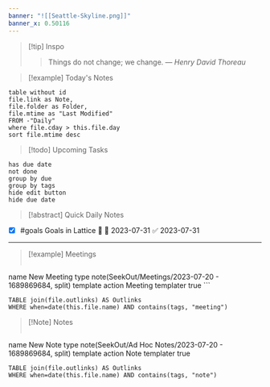 ```yaml
---
banner: "![[Seattle-Skyline.png]]"
banner_x: 0.50116
---
```


> [!tip] Inspo
> > Things do not change; we change.
> — <cite>Henry David Thoreau</cite>


> [!example] Today's Notes
```dataview
table without id
file.link as Note,
file.folder as Folder,
file.mtime as "Last Modified"
FROM -"Daily"
where file.cday > this.file.day
sort file.mtime desc
```

> [!todo] Upcoming Tasks

```tasks
has due date
not done
group by due
group by tags
hide edit button
hide due date
```

> [!abstract] Quick Daily Notes


- [x] #goals Goals in Lattice 🔼 📅 2023-07-31 ✅ 2023-07-31

---

> [!example] Meetings
>  ```button
name New Meeting
type note(SeekOut/Meetings/2023-07-20 - 1689869684, split) template
action Meeting
templater true ```

```dataview
TABLE join(file.outlinks) AS Outlinks
WHERE when=date(this.file.name) AND contains(tags, "meeting")
```

> [!Note]  Notes
> ```button
name New Note
type note(SeekOut/Ad Hoc Notes/2023-07-20 - 1689869684, split) template
action Note
templater true
```dataview
TABLE join(file.outlinks) AS Outlinks
WHERE when=date(this.file.name) AND contains(tags, "note")
```

​